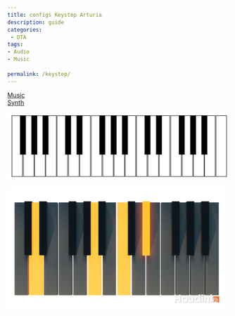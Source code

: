 ```yaml
---
title: configs Keystep Arturia
description: guide
categories:
 - DTA
tags:
- Audio
- Music

permalink: /keystep/
---
```


[Music](/music/)  
[Synth](/synth/)  


![](/src/music/ks.png)


<img src="/src/music/scales/major/test.png" width="500">
